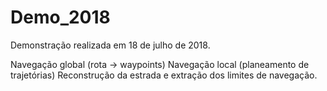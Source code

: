 # Demo_2018
Demonstração realizada em 18 de julho de 2018.  


Navegação global (rota -> waypoints)
Navegação local  (planeamento de trajetórias)
Reconstrução da estrada e extração dos limites de navegação. 
